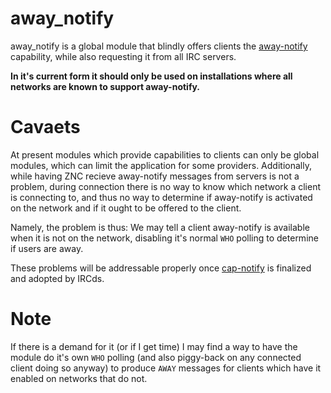 away_notify
===========

away_notify is a global module that blindly offers clients the [away-notify](https://github.com/ircv3/ircv3-specifications/blob/master/extensions/away-notify-3.1) capability, while also requesting it from all IRC servers.

**In it's current form it should only be used on installations where all networks are known to support away-notify.**

Cavaets
=

At present modules which provide capabilities to clients can only be global modules, which can limit the application for some providers.  Additionally, while having ZNC recieve away-notify messages from servers is not a problem, during connection there is no way to know which network a client is connecting to, and thus no way to determine if away-notify is activated on the network and if it ought to be offered to the client.

Namely, the problem is thus: We may tell a client away-notify is available when it is not on the network, disabling it's normal `WHO` polling to determine if users are away.

These problems will be addressable properly once [cap-notify](https://github.com/ircv3/ircv3-specifications/blob/master/extensions/cap-notify-3.2.md) is finalized and adopted by IRCds.

Note
=
If there is a demand for it (or if I get time) I may find a way to have the module do it's own `WHO` polling (and also piggy-back on any connected client doing so anyway) to produce `AWAY` messages for clients which have it enabled on networks that do not.